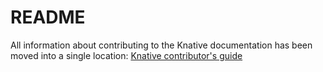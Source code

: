 # README

All information about contributing to the Knative documentation has been moved
into a single location: [Knative contributor's guide](../docs/help/contributor/README.md)
